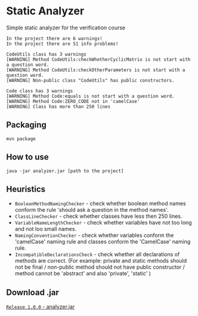 # Static Analyzer
Simple static analyzer for the verification course
```
In the project there are 6 warnings!
In the project there are 51 info problems!

CodeUtils class has 3 warnings
[WARNING] Method CodeUtils:checkWhetherCyclicMatrix is not start with a question word.
[WARNING] Method CodeUtils:checkOtherParameters is not start with a question word.
[WARNING] Non-public class "CodeUtils" has public constructors.

Code class has 3 warnings
[WARNING] Method Code:equals is not start with a question word.
[WARNING] Method Code:ZERO_CODE not in 'camelCase'
[WARNING] Class has more than 250 lines
```

## Packaging
`mvn package`

## How to use
`java -jar analyzer.jar [path to the project]`

## Heuristics
- `BooleanMethodNamingChecker` - check whether boolean method names conform the rule 'should ask a question in the method names'.
- `ClassLineChecker` - check whether classes have less then 250 lines.
- `VariableNameLengthChecker` - check whether variables have not too long and not loo small names.
- `NamingConventionChecker` - check whether variables conform the 'camelCase' naming rule and classes conform the 'CamelCase' naming rule.
- `IncompatibleDeclarationsCheck` - check whether all declarations of methods are correct.
(For example: private and static methods should not be final /
non-public method should not have public constructor /
method cannot be 'abstract' and also 'private', 'static' )

## Download .jar
[`Release 1.0.0` - analyzer.jar](https://github.com/rugpanov/simple-static-analyzer/releases/download/1.0.0/analyzer.jar)